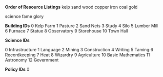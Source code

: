 **Order of Resource Listings**
kelp
sand
wood
copper
iron
coal
gold

science
fame
glory

**Building IDs**
0   Kelp Farm
1   Pasture
2   Sand Nets
3   Study
4   Silo
5   Lumber Mill
6   Furnace
7   Statue
8   Observatory
9   Storehouse
10  Town Hall

**Science IDs**

0   Infrastructure
1   Language
2	Mining
3	Construction
4	Writing
5	Taming
6	Recordkeeping
7	Heat
8   Wizardry
9	Agriculture
10  Basic Mathematics
11  Astronomy
12  Government


**Policy IDs**
0   